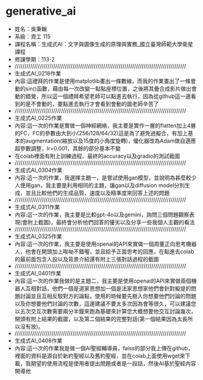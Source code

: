 # generative_ai

- 姓名：吳秉翰
- 系級：資工 115
- 課程名稱：生成式AI：文字與圖像生成的原理與實務_國立臺灣師範大學衛星課程
- 修課學期：113-2
- /////////////////////////////////////////////////////////////////////////////////////////
- 生成式AI_0218作業
- 內容:這禮拜的作業是使用matplotlib畫出一條數線，而我的作業畫出了一條會動的sin()函數，藉由每一次改變一點點座標位置，之後將其疊合成影片做出會動的錯覺，所以這一個禮拜希望老師可以點進去執行，因為從github這一邊看到的是不會動的，要點進去執行才會看到會動的圖老師辛苦了
- /////////////////////////////////////////////////////////////////////////////////////////
- 生成式AI_0225作業
- 內容:這一次的作業是實做一個神經網絡，我主要是實作一層的flatten加上4層的FC，FC的參數由大到小(256/128/64/32)這是為了避免過擬合，有加上基本的augmentation(縮放以及15度的小角度旋轉)，優化器改為Adam做自適應超參數調整，lr=0.001，其餘的部分基本不變
- 在colab裡面有附上訓練過程、最終的accuracy以及gradio的測試截圖
- /////////////////////////////////////////////////////////////////////////////////////////
- 生成式AI_0304作業
- 內容:這一次的作業，我選擇主題一，是嘗試使用gan模型，並說明為甚麼較少人使用gan，我主要是利用相同的主題，讓gan以及diffusion model分別生成，並且比較他們的生成品質、速度以及精準度來回答上述的問題
- /////////////////////////////////////////////////////////////////////////////////////////
- 生成式AI_0311作業
- 內容:這一次的作業，我主要是比較gpt-4o以及gemini，詢問三個問題觀察表現(會附上截圖)，最終會分析他們回答的優劣以及分享一些我個人主觀的看法
- /////////////////////////////////////////////////////////////////////////////////////////
- 生成式AI_0325作業
- 內容:這一次的作業，我主要是使用openai的API來實做一個周董正向思考機器人，他會在開頭加上唉呦不錯喔，並且給予正面思考的回應，在點進去colab的最前面包含人設以及背景介紹還有附上三張對話過程的截圖
- /////////////////////////////////////////////////////////////////////////////////////////
- 生成式AI_0401作業
- 內容:這一次的作業我做的是主題二，我主要是使用openai的API來實做兩個機器人互相對話，他們一個是道家思想加一個是法家思想家他們會針對擬提的問題討論並且互相反駁對方的論點，使用的時候要先樹入你想要他們討論的問題以及你想要他們討論的次數，這邊建議不要太多次因為會等很久，可以建議您以五次交互次數需要兩分半鐘來跑為基礎來計算您大概想要他交互討論幾次，開頭有附上結果的截圖，以及第二個結果的完整對話(第一個結果因為太長所以沒有放)。
-  /////////////////////////////////////////////////////////////////////////////////////////
- 生成式AI_0408作業
- 內容:這一次的作業我是做一個AI聖經輔導員，faiss的部分我上傳在github，裡面的資料是源自於新約聖經以及舊約聖經，並在colab上面使用wget來下載，我期望的使用流程是使用者提出問題或者是一段話，然後AI基於聖經內容開導他
